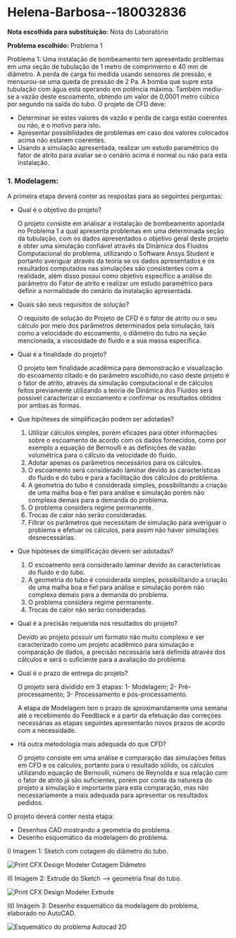 # Helena-Barbosa--180032836

**Nota escolhida para substituição:** Nota do Laboratório 

**Problema escolhido:** Problema 1 

Problema 1: Uma instalação de bombeamento tem apresentado problemas em uma seção de tubulação de 1 metro de comprimento e 40 mm de diâmetro. A perda de carga foi medida usando sensores de pressão, e mensurou-se uma queda de pressão de 2 Pa. A bomba que supre esta tubulação com água está operando em potência máxima. Também mediu-se a vazão deste escoamento, obtendo um valor de 0,0001 metro cúbico por segundo na saída do tubo. O projeto de CFD deve:

- Determinar se estes valores de vazão e perda de carga estão coerentes ou não, e o motivo para isto.
- Apresentar possibilidades de problemas em caso dos valores colocados acima não estarem coerentes.
- Usando a simulação apresentada, realizar um estudo paramétrico do fator de atrito para avaliar se o cenário acima é normal ou não para esta instalação.

### 1. Modelagem: 

A primeira etapa deverá conter as respostas para as seguintes perguntas:

- Qual é o objetivo do projeto?
    
    O projeto consiste em analisar a instalação de bombeamento apontada no Problema 1 a qual apresenta problemas em uma determinada seção da tubulação, com os dados apresentados o objetivo geral deste projeto é obter uma simulação confiável através da Dinâmica dos Fluidos Computacional do problema, utilizando o Software Ansys Student e portanto averiguar através da teoria se os dados apresentados e os resultados computados nas simulações são consistentes com a realidade, além disso possui como objetivo específico a análise do  parâmetro do Fator de atrito e realizar um estudo paramétrico para definir a normalidade do cenário da instalação apresentada.

- Quais são seus requisitos de solução?

    O requisito de solução do Projeto de CFD é o fator de atrito ou o seu cálculo por meio dos parâmetros determinados pela simulação, tais como a velocidade do escoamento, o diâmetro do tubo na seção mencionada, a viscosidade do fluido e a sua massa específica.    
    
- Qual é a finalidade do projeto?

    O projeto tem finalidade acadêmica para demonstração e visualização do escoamento citado e do parâmetro escolhido,no caso deste projeto é o fator de atrito, através da simulação computacional e de cálculos feitos previamente utilizando a teoria de Dinâmica dos Fluidos será possível caracterizar o escoamento e confirmar os resultados obtidos por ambas as formas.
    
- Que hipóteses de simplificação podem ser adotadas?

    1) Utilizar cálculos simples, porém eficazes para obter informações sobre o escoamento de acordo com os dados fornecidos, como por       exemplo a equação de Bernoulli e as definições de vazão volumétrica para o cálculo da velocidade do fluido.
    2) Adotar apenas os parâmetros necessários para os cálculos. 
    3) O escoamento será considerado laminar devido às características do fluido e do tubo e para a facilitação dos cálculos do             problema.
    4) A geometria do tubo é considerada simples, possibilitando a criação de uma malha boa e fiel para análise e simulação porém não       complexa demais para a demanda do problema.
    5) O problema considera regime permanente.
    6) Trocas de calor não serão consideradas.
    7) Filtrar os parâmetros que necessitam de simulação para averiguar o problema e efetuar os cálculos, para assim não haver simulações desnecessárias.
    
- Que hipóteses de simplificação devem ser adotadas?

    1) O escoamento será considerado laminar devido às características do fluido e do tubo.
    2) A geometria do tubo é considerada simples, possibilitando a criação de uma malha boa e fiel para análise e simulação porém não       complexa demais para a demanda do problema.
    3) O problema considera regime permanente.
    4) Trocas de calor não serão consideradas.
    
- Qual é a precisão requerida nos resultados do projeto?

    Devido ao projeto possuir um formato não muito complexo e ser caracterizado como um projeto acadêmico para simulação e comparação de dados, a precisão necessária será definida através dos cálculos e será o suficiente para a avaliação do problema.
    
- Qual é o prazo de entrega do projeto?

    O projeto será dividido em 3 etapas: 
    1- Modelagem;
    2- Pré- processamento;
    3- Processamento e pós-processamento.
    
    A etapa de Modelagem tem o prazo de aproximandamente uma semana até o recebimento do Feedback e a partir da efetuação das correções necessárias as etapas seguintes apresentarão novos prazos de acordo com a necessidade.
    
- Há outra metodologia mais adequada do que CFD?
    
    O projeto consiste em uma análise e comparação das simulações feitas em CFD e os cálculos, portanto para o resultado sólido, os cálculos utilizando equação de Bernoulli, número de Reynolds e sua relação com o fator de atrito já são suficientes, porém por conta da natureza do projeto a simulação é importante para esta comparação, mas não necessariamente a mais adequada para apresentar os resultados pedidos.

O projeto deverá conter nesta etapa:

- Desenhos CAD mostrando a geometria do problema.
- Desenho esquemático da modelagem do problema.

I) Imagem 1: Sketch com cotagem do diâmetro do tubo.

![Print CFX Design Modeler Cotagem Diâmetro](https://user-images.githubusercontent.com/62161754/83933354-1946a700-a77e-11ea-9623-c4fbcc055ad4.png)

II) Imagem 2: Extrude do Sketch --> geometria final do tubo.

![Print CFX Design Modeler Extrude](https://user-images.githubusercontent.com/62161754/83933373-31b6c180-a77e-11ea-9d74-1203cfd97dc0.png)


III) Imagem 3: Desenho esquemático da modelagem do problema, elaborado no AutoCAD.

![Esquemático do problema Autocad 2D](https://user-images.githubusercontent.com/62161754/83933377-3f6c4700-a77e-11ea-9e10-a04fa9279dfd.PNG)





